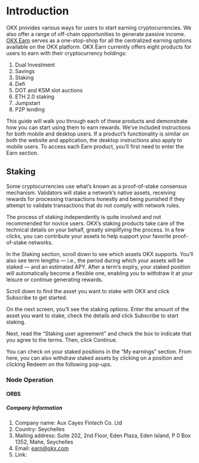 # Introduction
OKX provides various ways for users to start earning cryptocurrencies. We also offer a range of off-chain opportunities to generate passive income. [OKX Earn](https://www.okx.com/earn) serves as a one-stop-shop for all the centralized earning options available on the OKX platform.
OKX Earn currently offers eight products for users to earn  with their cryptocurrency holdings:
1. Dual Investment
2. Savings
3. Staking
4. Defi
5. DOT and KSM slot auctions
6. ETH 2.0 staking
7. Jumpstart
8. P2P lending

This guide will walk you through each of these products and demonstrate how you can start using them to earn rewards. We’ve included instructions for both mobile and desktop users. If a product’s functionality is similar on both the website and application, the desktop instructions also apply to mobile users. 
To access each Earn product, you’ll first need to enter the Earn section. 

## Staking
Some cryptocurrencies use what’s known as a proof-of-stake consensus mechanism. Validators will stake a network’s native assets, receiving rewards for processing transactions honestly and being punished if they attempt to validate transactions that do not comply with network rules. 

The process of staking independently is quite involved and not recommended for novice users. OKX’s staking products take care of the technical details on your behalf, greatly simplifying the process. In a few clicks, you can contribute your assets to help support your favorite proof-of-stake networks. 

In the Staking section, scroll down to see which assets OKX supports. You’ll also see term lengths — i.e., the period during which your assets will be staked — and an estimated APY. After a term’s expiry, your staked position will automatically become a flexible one, enabling you to withdraw it at your leisure or continue generating rewards. 

Scroll down to find the asset you want to stake with OKX and click Subscribe to get started. 

On the next screen, you’ll see the staking options. Enter the amount of the asset you want to stake, check the details and click Subscribe to start staking. 

Next, read the “Staking user agreement” and check the box to indicate that you agree to the terms. Then, click Continue.

You can check on your staked positions in the “My earnings” section. From here, you can also withdraw staked assets by clicking on a position and clicking Redeem on the following pop-ups. 

### Node Operation
#### ORBS
##### Company Information
1. Company name: Aux Cayes Fintech Co. Ltd
2. Country: Seychelles
3. Mailing address: Suite 202, 2nd Floor, Eden Plaza, Eden Island, P 0 Box 1352, Mahe, Seychelles
4. Email: earn@okx.com
5. Link: 

